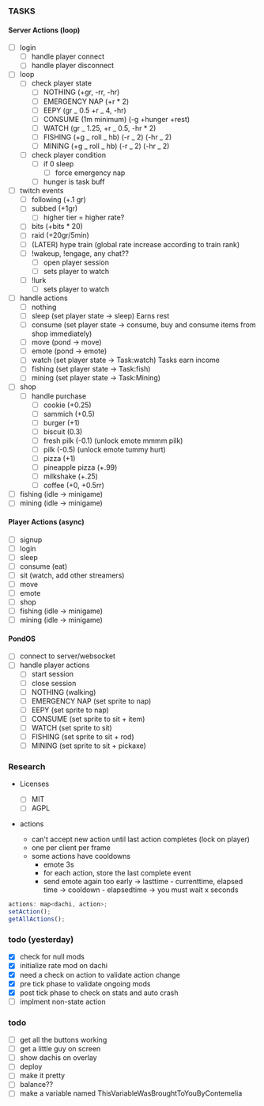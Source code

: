 ### TASKS

#### Server Actions (loop)

- [ ] login
  - [ ] handle player connect
  - [ ] handle player disconnect
- [ ] loop
  - [ ] check player state
    - [ ] NOTHING (+gr, -rr, -hr)
    - [ ] EMERGENCY NAP (+r \* 2)
    - [ ] EEPY (gr _ 0.5 +r _ 4, -hr)
    - [ ] CONSUME (1m minimum) (-g +hunger +rest)
    - [ ] WATCH (gr _ 1.25, +r _ 0.5, -hr \* 2)
    - [ ] FISHING (+g _ roll _ hb) (-r _ 2) (-hr _ 2)
    - [ ] MINING (+g _ roll _ hb) (-r _ 2) (-hr _ 2)
  - [ ] check player condition
    - [ ] if 0 sleep
      - [ ] force emergency nap
    - [ ] hunger is task buff
- [ ] twitch events
  - [ ] following (+.1 gr)
  - [ ] subbed (+1gr)
    - [ ] higher tier = higher rate?
  - [ ] bits (+bits \* 20)
  - [ ] raid (+20gr/5min)
  - [ ] (LATER) hype train (global rate increase according to train rank)
  - [ ] !wakeup, !engage, any chat??
    - [ ] open player session
    - [ ] sets player to watch
  - [ ] !lurk
    - [ ] sets player to watch
- [ ] handle actions
  - [ ] nothing
  - [ ] sleep (set player state -> sleep) Earns rest
  - [ ] consume (set player state -> consume, buy and consume items from shop immediately)
  - [ ] move (pond -> move)
  - [ ] emote (pond -> emote)
  - [ ] watch (set player state -> Task:watch) Tasks earn income
  - [ ] fishing (set player state -> Task:fish)
  - [ ] mining (set player state -> Task:Mining)
- [ ] shop
  - [ ] handle purchase
    - [ ] cookie (+0.25)
    - [ ] sammich (+0.5)
    - [ ] burger (+1)
    - [ ] biscuit (0.3)
    - [ ] fresh pilk (-0.1) (unlock emote mmmm pilk)
    - [ ] pilk (-0.5) (unlock emote tummy hurt)
    - [ ] pizza (+1)
    - [ ] pineapple pizza (+.99)
    - [ ] milkshake (+.25)
    - [ ] coffee (+0, +0.5rr)
- [ ] fishing (idle -> minigame)
- [ ] mining (idle -> minigame)

#### Player Actions (async)

- [ ] signup
- [ ] login
- [ ] sleep
- [ ] consume (eat)
- [ ] sit (watch, add other streamers)
- [ ] move
- [ ] emote
- [ ] shop
- [ ] fishing (idle -> minigame)
- [ ] mining (idle -> minigame)

#### PondOS

- [ ] connect to server/websocket
- [ ] handle player actions
  - [ ] start session
  - [ ] close session
  - [ ] NOTHING (walking)
  - [ ] EMERGENCY NAP (set sprite to nap)
  - [ ] EEPY (set sprite to nap)
  - [ ] CONSUME (set sprite to sit + item)
  - [ ] WATCH (set sprite to sit)
  - [ ] FISHING (set sprite to sit + rod)
  - [ ] MINING (set sprite to sit + pickaxe)

### Research

- Licenses

  - [ ] MIT
  - [ ] AGPL

- actions
  - can't accept new action until last action completes (lock on player)
  - one per client per frame
  - some actions have cooldowns
    - emote 3s
    - for each action, store the last complete event
    - send emote again too early
      -> lasttime - currenttime, elapsed time
      -> cooldown - elapsedtime -> you must wait x seconds

```ts
actions: map<dachi, action>;
setAction();
getAllActions();
```

### todo (yesterday)

- [x] check for null mods
- [x] initialize rate mod on dachi
- [x] need a check on action to validate action change
- [x] pre tick phase to validate ongoing mods
- [x] post tick phase to check on stats and auto crash
- [ ] implment non-state action

### todo

- [ ] get all the buttons working
- [ ] get a little guy on screen
- [ ] show dachis on overlay
- [ ] deploy
- [ ] make it pretty
- [ ] balance??
- [ ] make a variable named ThisVariableWasBroughtToYouByContemelia

